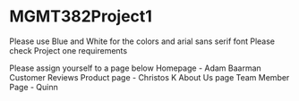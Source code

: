# MGMT382Project1
Please use Blue and White for the colors and arial sans serif font
Please check Project one requirements

Please assign yourself to a page below
Homepage - Adam Baarman
Customer Reviews
Product page - Christos K
About Us page 
Team Member Page - Quinn 
